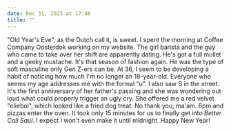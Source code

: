 ```yaml
---
date: Dec 31, 2023 at 17:46
title: ""
---
```

"Old Year's Eve", as the Dutch call it, is sweet. I spent the morning at Coffee Company Oosterdok working on my website. The girl barista and the guy who came to take over her shift are apparently dating. He's got a full mullet and a geeky mustache. It's that season of fashion again. He was the type of soft masculine only Gen Z-ers can be. At 36, I seem to be developing a habit of noticing how much I'm no longer an 18-year-old. Everyone who seems my age addresses me with the formal "u". I also saw S in the street. It's the first anniversary of her father's passing and she was wondering out loud what could properly trigger an ugly cry. She offered me a red velvet "oliebol", which looked like a fried dog treat. No thank you, ma'am. 6pm and pizzas enter the oven. It took only 15 minutes for us to finally get into _Better Call Saul_. I expect I won't even make it until midnight. Happy New Year!
